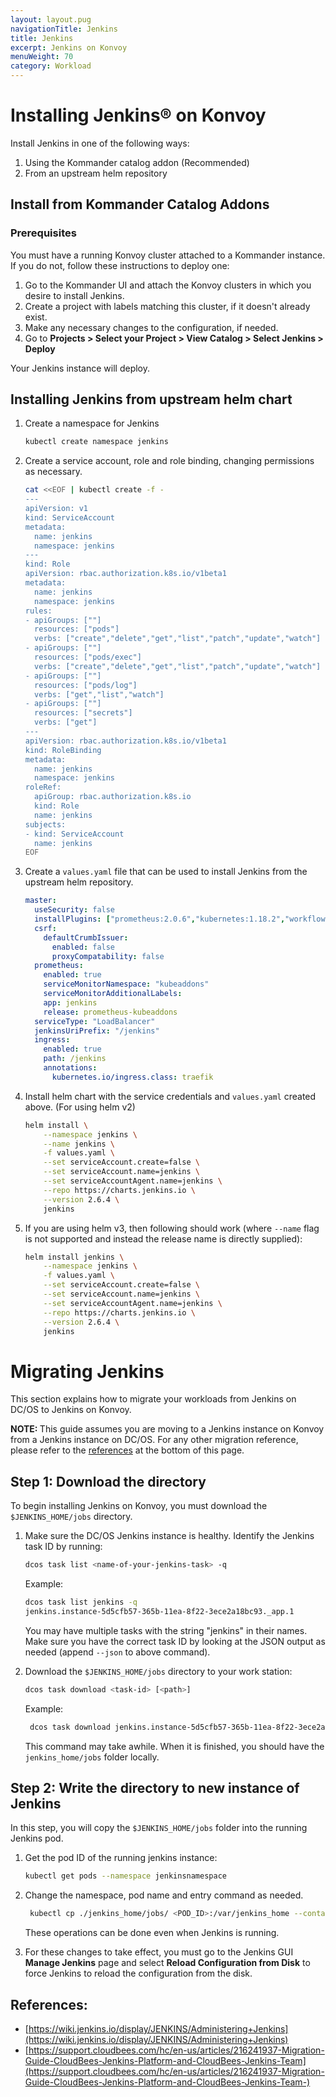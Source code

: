 ```yaml
---
layout: layout.pug
navigationTitle: Jenkins
title: Jenkins
excerpt: Jenkins on Konvoy
menuWeight: 70
category: Workload
---
```


# Installing Jenkins&reg; on Konvoy

Install Jenkins in one of the following ways:

1. Using the Kommander catalog addon (Recommended)
2. From an upstream helm repository

## Install from Kommander Catalog Addons

### Prerequisites

You must have a running Konvoy cluster attached to a Kommander instance. If you do not, follow these instructions to deploy one:

1. Go to the Kommander UI and attach the Konvoy clusters in which you desire to install Jenkins.
1. Create a project with labels matching this cluster, if it doesn't already exist.
1. Make any necessary changes to the configuration, if needed.
1. Go to **Projects > Select your Project > View Catalog > Select Jenkins > Deploy** 

Your Jenkins instance will deploy.

## Installing Jenkins from upstream helm chart

1. Create a namespace for Jenkins 

    ```bash
    kubectl create namespace jenkins
    ```

1. Create a service account, role and role binding, changing permissions as necessary.

    ```bash
    cat <<EOF | kubectl create -f -
    ---
    apiVersion: v1
    kind: ServiceAccount
    metadata:
      name: jenkins
      namespace: jenkins
    ---
    kind: Role
    apiVersion: rbac.authorization.k8s.io/v1beta1
    metadata:
      name: jenkins
      namespace: jenkins
    rules:
    - apiGroups: [""]
      resources: ["pods"]
      verbs: ["create","delete","get","list","patch","update","watch"]
    - apiGroups: [""]
      resources: ["pods/exec"]
      verbs: ["create","delete","get","list","patch","update","watch"]
    - apiGroups: [""]
      resources: ["pods/log"]
      verbs: ["get","list","watch"]
    - apiGroups: [""]
      resources: ["secrets"]
      verbs: ["get"]
    ---
    apiVersion: rbac.authorization.k8s.io/v1beta1
    kind: RoleBinding
    metadata:
      name: jenkins
      namespace: jenkins
    roleRef:
      apiGroup: rbac.authorization.k8s.io
      kind: Role
      name: jenkins
    subjects:
    - kind: ServiceAccount
      name: jenkins
    EOF
    ```

1. Create a `values.yaml` file that can be used to install Jenkins from the upstream helm repository.

    ```yaml
    master:
      useSecurity: false
      installPlugins: ["prometheus:2.0.6","kubernetes:1.18.2","workflow-job:2.33","workflow-aggregator:2.6","credentials-binding:1.19","git:3.11.0"] 
      csrf:
        defaultCrumbIssuer:
          enabled: false
          proxyCompatability: false
      prometheus:
        enabled: true
        serviceMonitorNamespace: "kubeaddons"
        serviceMonitorAdditionalLabels:
        app: jenkins
        release: prometheus-kubeaddons
      serviceType: "LoadBalancer"
      jenkinsUriPrefix: "/jenkins"
      ingress:
        enabled: true
        path: /jenkins
        annotations:
          kubernetes.io/ingress.class: traefik
    ```

1. Install helm chart with the service credentials and `values.yaml` created above. (For using helm v2)

    ```bash
    helm install \
        --namespace jenkins \
        --name jenkins \
        -f values.yaml \
        --set serviceAccount.create=false \
        --set serviceAccount.name=jenkins \
        --set serviceAccountAgent.name=jenkins \
        --repo https://charts.jenkins.io \
        --version 2.6.4 \
        jenkins
    ```

1. If you are using helm v3, then following should work (where `--name` flag is not supported and instead the release name is directly supplied):

    ```bash
    helm install jenkins \
        --namespace jenkins \
        -f values.yaml \
        --set serviceAccount.create=false \
        --set serviceAccount.name=jenkins \
        --set serviceAccountAgent.name=jenkins \
        --repo https://charts.jenkins.io \
        --version 2.6.4 \
        jenkins
    ```

# Migrating Jenkins

This section explains how to migrate your workloads from Jenkins on DC/OS to Jenkins on Konvoy.

<p class="message--note"><strong>NOTE: </strong>This guide assumes you are moving to a Jenkins instance on Konvoy from a Jenkins instance on DC/OS. For any other migration reference, please refer to the <a href="#references">references</a> at the bottom of this page.</p>

## Step 1: Download the directory
To begin installing Jenkins on Konvoy, you must download the `$JENKINS_HOME/jobs` directory.

1. Make sure the DC/OS Jenkins instance is healthy. Identify the Jenkins task ID by running:

    ```bash
    dcos task list <name-of-your-jenkins-task> -q
    ```

    Example:

    ```bash
    dcos task list jenkins -q
    jenkins.instance-5d5cfb57-365b-11ea-8f22-3ece2a18bc93._app.1
    ```

    You may have multiple tasks with the string "jenkins" in their names. Make sure you have the correct task ID by looking at the JSON output as needed (append `--json` to above command).

1. Download the `$JENKINS_HOME/jobs` directory to your work station:

    ```bash
    dcos task download <task-id> [<path>]
    ```

    Example:
    ```bash
     dcos task download jenkins.instance-5d5cfb57-365b-11ea-8f22-3ece2a18bc93._app.1 jenkins_home/jobs --target-dir=$(pwd)/jenkins_home
    ```

    This command may take awhile. When it is finished, you should have the `jenkins_home/jobs` folder locally.

## Step 2: Write the directory to new instance of Jenkins

In this step, you will copy the `$JENKINS_HOME/jobs` folder into the running Jenkins pod.

1. Get the pod ID of the running jenkins instance:

    ```bash
    kubectl get pods --namespace jenkinsnamespace
    ```
1. Change the namespace, pod name and entry command as needed.
    ```bash
     kubectl cp ./jenkins_home/jobs/ <POD_ID>:/var/jenkins_home --container jenkins --namespace jenkinsnamespace
    ```

    These operations can be done even when Jenkins is running. 

1. For these changes to take effect, you must go to the Jenkins GUI **Manage Jenkins** page and select **Reload Configuration from Disk** to force Jenkins to reload the configuration from the disk.

<a id="references"></a>
## References:

- [https://wiki.jenkins.io/display/JENKINS/Administering+Jenkins](https://wiki.jenkins.io/display/JENKINS/Administering+Jenkins)
- [https://support.cloudbees.com/hc/en-us/articles/216241937-Migration-Guide-CloudBees-Jenkins-Platform-and-CloudBees-Jenkins-Team](https://support.cloudbees.com/hc/en-us/articles/216241937-Migration-Guide-CloudBees-Jenkins-Platform-and-CloudBees-Jenkins-Team-)
